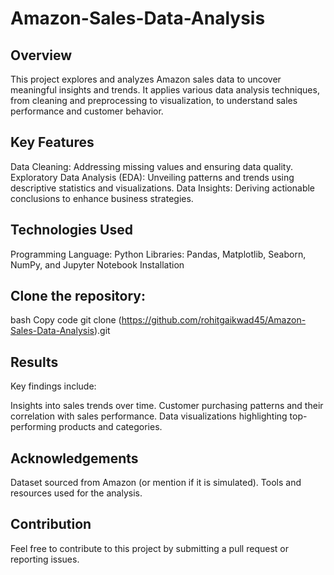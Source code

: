# Amazon-Sales-Data-Analysis

## Overview
This project explores and analyzes Amazon sales data to uncover meaningful insights and trends. It applies various data analysis techniques, from cleaning and preprocessing to visualization, to understand sales performance and customer behavior.

## Key Features
Data Cleaning: Addressing missing values and ensuring data quality.
Exploratory Data Analysis (EDA): Unveiling patterns and trends using descriptive statistics and visualizations.
Data Insights: Deriving actionable conclusions to enhance business strategies.

## Technologies Used
Programming Language: Python
Libraries: Pandas, Matplotlib, Seaborn, NumPy, and Jupyter Notebook
Installation

## Clone the repository:
bash
Copy code
git clone (https://github.com/rohitgaikwad45/Amazon-Sales-Data-Analysis).git


## Results
Key findings include:

Insights into sales trends over time.
Customer purchasing patterns and their correlation with sales performance.
Data visualizations highlighting top-performing products and categories.

## Acknowledgements
Dataset sourced from Amazon (or mention if it is simulated).
Tools and resources used for the analysis.

## Contribution
Feel free to contribute to this project by submitting a pull request or reporting issues.
